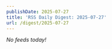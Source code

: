 ```yaml
---
publishDate: 2025-07-27
title: 'RSS Daily Digest: 2025-07-27'
url: /digest/2025-07-27
---
```


_No feeds today!_
